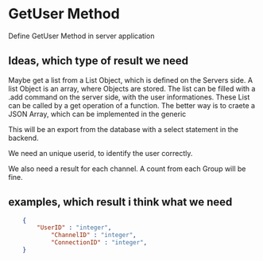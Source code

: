 # GetUser Method
Define GetUser Method in server application

## Ideas, which type of result we need

Maybe get a list from a List Object, which is defined on the Servers side. A list Object is an array, where Objects are stored.
The list can be filled with a .add command on the server side, with the user informationes. These List can be called by a get 
operation of a function. The better way is to craete a JSON Array, which can be implemented in the generic

This will be an export from the database with a select statement in the backend.

We need an unique userid, to identify the user correctly.

We also need a result for each channel. A count from each Group will be fine.

## examples, which result i think what we need

```JSON
	{
		"UserID" : "integer",
    		"ChannelID" : "integer",
    		"ConnectionID" : "integer",
	}
		
```
